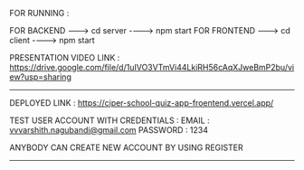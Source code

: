 
FOR RUNNING :

FOR BACKEND ---> cd server ----> npm start
FOR FRONTEND ---> cd client ----> npm start

PRESENTATION VIDEO LINK : https://drive.google.com/file/d/1uIVO3VTmVi44LkiRH56cAqXJweBmP2bu/view?usp=sharing

****************************************************************************************************************************
DEPLOYED LINK : https://ciper-school-quiz-app-froentend.vercel.app/

TEST USER ACCOUNT WITH CREDENTIALS :
EMAIL : vvvarshith.nagubandi@gmail.com
PASSWORD : 1234

ANYBODY CAN CREATE NEW ACCOUNT BY USING REGISTER
*****************************************************************************************************************************
